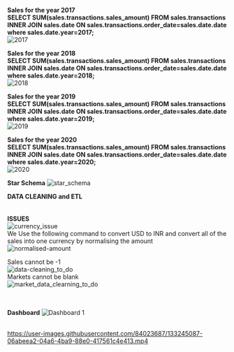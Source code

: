 **Sales for the year 2017**<br>
**SELECT SUM(sales.transactions.sales_amount) FROM sales.transactions INNER JOIN sales.date ON sales.transactions.order_date=sales.date.date where sales.date.year=2017;**<br>
![2017](https://user-images.githubusercontent.com/84023687/132974471-8d1168ec-dd47-465d-8e5a-1edcae949256.PNG)<br>

**Sales for the year 2018**<br>
**SELECT SUM(sales.transactions.sales_amount) FROM sales.transactions INNER JOIN sales.date ON sales.transactions.order_date=sales.date.date where sales.date.year=2018;**<br>
![2018](https://user-images.githubusercontent.com/84023687/133241362-34814048-62f0-4a24-930c-43bc194a647e.PNG)

**Sales for the year 2019**<br>
**SELECT SUM(sales.transactions.sales_amount) FROM sales.transactions INNER JOIN sales.date ON sales.transactions.order_date=sales.date.date where sales.date.year=2019;**<br>
![2019](https://user-images.githubusercontent.com/84023687/133241597-e47e818a-458e-4563-b749-68a0031f1195.PNG)


**Sales for the year 2020**<br>
**SELECT SUM(sales.transactions.sales_amount) FROM sales.transactions INNER JOIN sales.date ON sales.transactions.order_date=sales.date.date where sales.date.year=2020;**<br>
![2020](https://user-images.githubusercontent.com/84023687/133241610-adb2ed61-8d86-4f3d-8401-7469469d8293.PNG)<br>

**Star Schema**
![star_schema](https://user-images.githubusercontent.com/84023687/133241885-dd891c14-6f22-4325-b075-9b52e1040122.PNG)<br>


**DATA CLEANING and ETL**<br><br><br>
**ISSUES**<br>
![currency_issue](https://user-images.githubusercontent.com/84023687/133242076-a51e5a2f-87ab-4957-bb1f-3f8dc7e085a9.PNG)<br>
We Use the following command to convert USD to INR and convert all of the sales into one currency by normalising the amount<br>
![normalised-amount](https://user-images.githubusercontent.com/84023687/133242169-8ba8100e-7a46-44ca-8a2c-f9fd0c68ae5a.PNG)<br>

Sales cannot be -1 <br>
![data-cleaning_to_do](https://user-images.githubusercontent.com/84023687/133242346-9c747581-9ff8-4ebe-ae3a-1d02a8bdd312.PNG)<br>
Markets cannot be blank<br>
![market_data_clearning_to_do](https://user-images.githubusercontent.com/84023687/133242362-84cb1733-2edb-4b58-8066-0c4aca242ef1.PNG)<br><br><br>


**Dashboard**
![Dashboard 1](https://user-images.githubusercontent.com/84023687/133242771-3dd20c41-d594-46b2-a3a8-ccdced30d475.png)<br><br>


https://user-images.githubusercontent.com/84023687/133245087-06abeea2-04a6-4ba9-88e0-417561c4e413.mp4




















